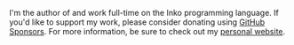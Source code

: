 I'm the author of and work full-time on the Inko programming language. If you'd
like to support my work, please consider donating using [GitHub
Sponsors](https://github.com/sponsors/yorickpeterse). For more information, be
sure to check out my [personal website](https://yorickpeterse.com).
